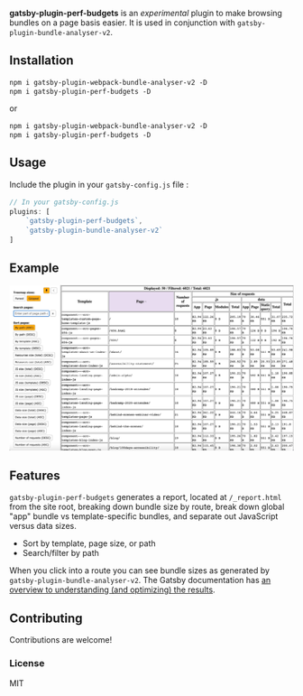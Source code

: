 **gatsby-plugin-perf-budgets** is an *experimental* plugin to make browsing bundles on a page basis easier. It is used in conjunction with `gatsby-plugin-bundle-analyser-v2`. 

## Installation

```
npm i gatsby-plugin-webpack-bundle-analyser-v2 -D
npm i gatsby-plugin-perf-budgets -D
```

or

```
npm i gatsby-plugin-webpack-bundle-analyser-v2 -D
npm i gatsby-plugin-perf-budgets -D
```

## Usage

Include the plugin in your `gatsby-config.js` file :

```javascript:title=gatsby-config.js
// In your gatsby-config.js
plugins: [
    `gatsby-plugin-perf-budgets`,
    `gatsby-plugin-bundle-analyser-v2`
]
```

## Example

![gatsby-plugin-perf-budgets screenshot](./screenshot.jpg)

## Features

`gatsby-plugin-perf-budgets` generates a report, located at `/_report.html` from the site root, breaking down bundle size by route, break down global "app" bundle vs template-specific bundles, and separate out JavaScript versus data sizes.

* Sort by template, page size, or path
* Search/filter by path

When you click into a route you can see bundle sizes as generated by `gatsby-plugin-bundle-analyser-v2`. The Gatsby documentation has [an overview to understanding (and optimizing) the results](https://www.gatsbyjs.com/docs/how-to/performance/improving-site-performance/#step-1-profile-your-bundle).

## Contributing
Contributions are welcome!

### License
MIT